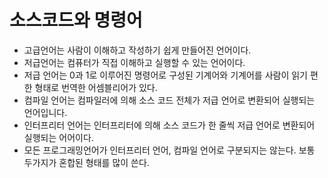 # 소스코드와 명령어
- 고급언어는 사람이 이해하고 작성하기 쉽게 만들어진 언어이다.
- 저급언어는 컴퓨터가 직접 이해하고 실행할 수 있는 언어이다.
- 저급 언어는 0과 1로 이루어진 명령어로 구성된 기계어와 기계어를 사람이 읽기 편한 형태로 번역한 어셈블리어가 있다.
- 컴파일 언어는 컴파일러에 의해 소스 코드 전체가 저급 언어로 변환되어 실행되는 언어입니다.
- 인터프리터 언어는 인터프리터에 의해 소스 코드가 한 줄씩 저급 언어로 변환되어 실행되는 어어이다.
- 모든 프로그래밍언어가 인터프리터 언어, 컴파일 언어로 구분되지는 않는다. 보통 두가지가 혼합된 형태를 많이 쓴다.